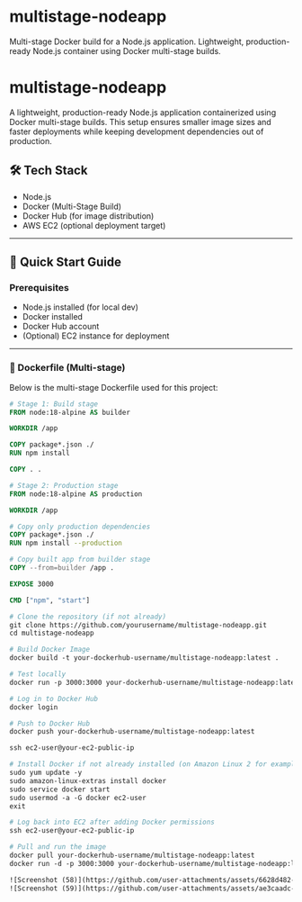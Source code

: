 # multistage-nodeapp
Multi-stage Docker build for a Node.js application. Lightweight, production-ready Node.js container using Docker multi-stage builds.

# multistage-nodeapp

A lightweight, production-ready Node.js application containerized using Docker multi-stage builds. This setup ensures smaller image sizes and faster deployments while keeping development dependencies out of production.

## 🛠 Tech Stack

- Node.js
- Docker (Multi-Stage Build)
- Docker Hub (for image distribution)
- AWS EC2 (optional deployment target)

---

## 🚀 Quick Start Guide

### Prerequisites

- Node.js installed (for local dev)
- Docker installed
- Docker Hub account
- (Optional) EC2 instance for deployment

---

### 📝 Dockerfile (Multi-stage)

Below is the multi-stage Dockerfile used for this project:

```Dockerfile
# Stage 1: Build stage
FROM node:18-alpine AS builder

WORKDIR /app

COPY package*.json ./
RUN npm install

COPY . .

# Stage 2: Production stage
FROM node:18-alpine AS production

WORKDIR /app

# Copy only production dependencies
COPY package*.json ./
RUN npm install --production

# Copy built app from builder stage
COPY --from=builder /app .

EXPOSE 3000

CMD ["npm", "start"]

# Clone the repository (if not already)
git clone https://github.com/yourusername/multistage-nodeapp.git
cd multistage-nodeapp

# Build Docker Image
docker build -t your-dockerhub-username/multistage-nodeapp:latest .

# Test locally
docker run -p 3000:3000 your-dockerhub-username/multistage-nodeapp:latest

# Log in to Docker Hub
docker login

# Push to Docker Hub
docker push your-dockerhub-username/multistage-nodeapp:latest

ssh ec2-user@your-ec2-public-ip

# Install Docker if not already installed (on Amazon Linux 2 for example)
sudo yum update -y
sudo amazon-linux-extras install docker
sudo service docker start
sudo usermod -a -G docker ec2-user
exit

# Log back into EC2 after adding Docker permissions
ssh ec2-user@your-ec2-public-ip

# Pull and run the image
docker pull your-dockerhub-username/multistage-nodeapp:latest
docker run -d -p 3000:3000 your-dockerhub-username/multistage-nodeapp:latest

![Screenshot (58)](https://github.com/user-attachments/assets/6628d482-ccf4-4b14-9ad6-301f46ca3e2f)
![Screenshot (59)](https://github.com/user-attachments/assets/ae3caadc-2b44-4ed5-848b-654bb26e90d2)


